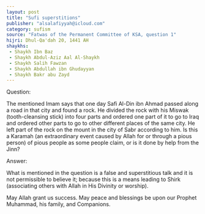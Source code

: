 ```yaml
---
layout: post
title: "Sufi superstitions"
publisher: "alsalafiyyah@icloud.com"
category: sufism
source: "Fatwas of the Permanent Committee of KSA, question 1"
hijri: Dhul-Qa'dah 20, 1441 AH
shaykhs: 
 - Shaykh Ibn Baz
 - Shaykh Abdul-Aziz Aal Al-Shaykh
 - Shaykh Salih Fawzan
 - Shaykh Abdullah ibn Ghudayyan
 - Shaykh Bakr abu Zayd
---
```


Question: 

The mentioned Imam says that one day Safi Al-Din ibn Ahmad passed along a road in that city and found a rock. He divided the rock with his Miswak (tooth-cleansing stick) into four parts and ordered one part of it to go to Iraq and ordered other parts to go to other different places of the same city. He left part of the rock on the mount in the city of Sabr according to him. Is this a Karamah (an extraordinary event caused by Allah for or through a pious person) of pious people as some people claim, or is it done by help from the Jinn? 

Answer: 

What is mentioned in the question is a false and superstitious talk and it is not permissible to believe it; because this is a means leading to Shirk (associating others with Allah in His Divinity or worship). 

May Allah grant us success. May peace and blessings be upon our Prophet Muhammad, his family, and Companions. 
